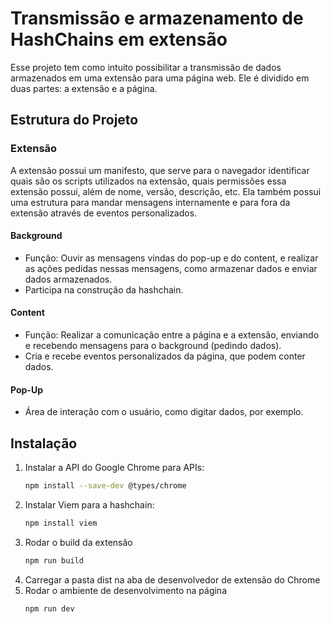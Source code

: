 # Transmissão e armazenamento de HashChains em extensão

Esse projeto tem como intuito possibilitar a transmissão de dados armazenados em uma extensão para uma página web. Ele é dividido em duas partes: a extensão e a página.

## Estrutura do Projeto

### Extensão

A extensão possui um manifesto, que serve para o navegador identificar quais são os scripts utilizados na extensão, quais permissões essa extensão possui, além de nome, versão, descrição, etc. Ela também possui uma estrutura para mandar mensagens internamente e para fora da extensão através de eventos personalizados.

#### Background
- Função: Ouvir as mensagens vindas do pop-up e do content, e realizar as ações pedidas nessas mensagens, como armazenar dados e enviar dados armazenados.
- Participa na construção da hashchain.

#### Content
- Função: Realizar a comunicação entre a página e a extensão, enviando e recebendo mensagens para o background (pedindo dados).
- Cria e recebe eventos personalizados da página, que podem conter dados.

#### Pop-Up
- Área de interação com o usuário, como digitar dados, por exemplo.

## Instalação

1. Instalar a API do Google Chrome para APIs:
   ```bash
   npm install --save-dev @types/chrome
2. Instalar Viem para a hashchain:
   ```bash
   npm install viem
3. Rodar o build da extensão
   ```bash
   npm run build
4. Carregar a pasta dist na aba de desenvolvedor de extensão do Chrome
5. Rodar o ambiente de desenvolvimento na página
   ```bash
   npm run dev
   

